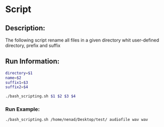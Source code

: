 # Script 

## Description:
The following script rename all files in a given directory whit user-defined directory, prefix and suffix

## Run Information:

```sh
directory=$1
name=$2
suffix1=$3
suffix2=$4

./bash_scripting.sh $1 $2 $3 $4

```
### Run Example:

```sh
./bash_scripting.sh /home/nenad/Desktop/test/ audiofile wav wav 
```